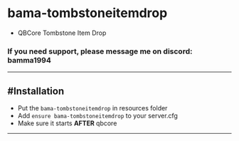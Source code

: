 # bama-tombstoneitemdrop
- QBCore Tombstone Item Drop

### If you need support, please message me on discord: bamma1994

---
#Installation
---
- Put the `bama-tombstoneitemdrop` in resources folder
- Add `ensure bama-tombstoneitemdrop` to your server.cfg
- Make sure it starts **AFTER** qbcore

---
